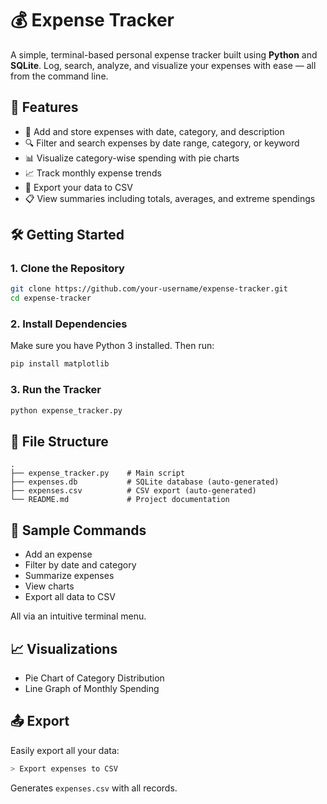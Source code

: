 # 💰 Expense Tracker

A simple, terminal-based personal expense tracker built using **Python** and **SQLite**. Log, search, analyze, and visualize your expenses with ease — all from the command line.

## 🔧 Features

- 📌 Add and store expenses with date, category, and description  
- 🔍 Filter and search expenses by date range, category, or keyword  
- 📊 Visualize category-wise spending with pie charts  
- 📈 Track monthly expense trends  
- 📁 Export your data to CSV  
- 📋 View summaries including totals, averages, and extreme spendings  

## 🛠️ Getting Started

### 1. Clone the Repository

```bash
git clone https://github.com/your-username/expense-tracker.git
cd expense-tracker
```

### 2. Install Dependencies

Make sure you have Python 3 installed. Then run:

```bash
pip install matplotlib
```

### 3. Run the Tracker

```bash
python expense_tracker.py
```

## 📂 File Structure

```
.
├── expense_tracker.py    # Main script
├── expenses.db           # SQLite database (auto-generated)
├── expenses.csv          # CSV export (auto-generated)
└── README.md             # Project documentation
```

## 🧪 Sample Commands

- Add an expense  
- Filter by date and category  
- Summarize expenses  
- View charts  
- Export all data to CSV

All via an intuitive terminal menu.

## 📈 Visualizations

- Pie Chart of Category Distribution  
- Line Graph of Monthly Spending  

## 📤 Export

Easily export all your data:

```bash
> Export expenses to CSV
```

Generates `expenses.csv` with all records.

